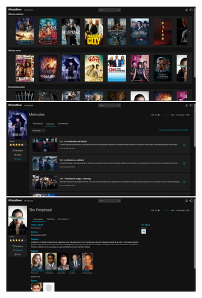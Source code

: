 ![Inicio de WhatsNew](https://github.com/claudiasilvestre/WhatsNew/blob/04eada70c8a300d74c858ffb80541b18475f59e6/public/img/Inicio.PNG)
![Sección de capítulos de Miércoles en WhatsNew](https://github.com/claudiasilvestre/WhatsNew/blob/04eada70c8a300d74c858ffb80541b18475f59e6/public/img/Capitulos.PNG)
![Sección de información de The Peripheral en WhatsNew](https://github.com/claudiasilvestre/WhatsNew/blob/195fd51f1308a861f5b22dac9e80c824cf4278cc/public/img/Informacion.PNG)
